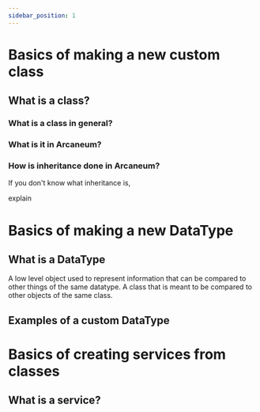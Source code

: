 ```yaml
---
sidebar_position: 1
---
```


# Basics of making a new custom class
## What is a class?
### What is a class in general?
### What is it in Arcaneum?

### How is inheritance done in Arcaneum?
If you don't know what inheritance is, 

explain

# Basics of making a new DataType
## What is a DataType
A low level object used to represent information that can be compared to other things of the same datatype.
A class that is meant to be compared to other objects of the same class.
## Examples of a custom DataType


# Basics of creating services from classes
## What is a service?

